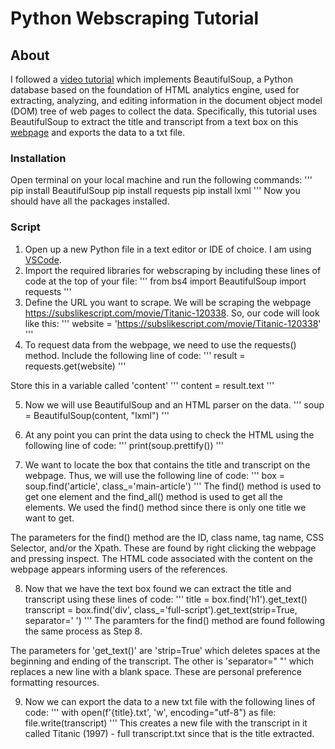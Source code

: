 # Python Webscraping Tutorial

## About
I followed a [video tutorial](https://youtu.be/A1s1aGHoODs)  which implements BeautifulSoup, a Python database based on the foundation of HTML analytics engine, used for extracting, analyzing, and editing information in the document object model (DOM) tree of web pages to collect the data. Specifically, this tutorial uses BeautifulSoup to extract the title and transcript from a text box on this [webpage](https://subslikescript.com/movie/Titanic-120338) and exports the data to a txt file. 

### Installation
Open terminal on your local machine and run the following commands:
'''
pip install BeautifulSoup
pip install requests
pip install lxml
'''
Now you should have all the packages installed. 

### Script
1. Open up a new Python file in a text editor or IDE of choice. I am using [VSCode](https://code.visualstudio.com/).
2. Import the required libraries for webscraping by including these lines of code at the top of your file:
'''
from bs4 import BeautifulSoup
import requests
'''
3. Define the URL you want to scrape. We will be scraping the webpage https://subslikescript.com/movie/Titanic-120338. So, our code will look like this: 
'''
website = 'https://subslikescript.com/movie/Titanic-120338'
'''
4. To request data from the webpage, we need to use the requests() method. Include the following line of code:
'''
result = requests.get(website)
'''

Store this in a variable called 'content'
'''
content = result.text
'''

5. Now we will use BeautifulSoup and an HTML parser on the data. 
'''
soup = BeautifulSoup(content, "lxml")
'''
6. At any point you can print the data using to check the HTML using the following line of code:
'''
print(soup.prettify())
'''

7. We want to locate the box that contains the title and transcript on the webpage. Thus, we will use the following line of code:
'''
box = soup.find('article', class_='main-article')
'''
The find() method is used to get one element and the find\_all() method  is used to get all the elements. We used the find() method since there is only one title we want to get. 

The parameters for the find() method are the ID, class name, tag name, CSS Selector, and/or the Xpath. These are found by right clicking the webpage and pressing inspect. The HTML code associated with the content on the webpage appears informing users of the references.

8. Now that we have the text box found we can extract the title and transcript using these lines of code:
'''
title = box.find('h1').get_text()
transcript = box.find('div', class_='full-script').get_text(strip=True, separator=' ')
'''
The paramters for the find() method are found following the same process as Step 8. 

The parameters for 'get\_text()' are 'strip=True' which deletes spaces at the beginning and ending of the transcript. The other is 'separator=" "' which replaces a new line with a blank space. These are personal preference formatting resources. 

9. Now we can export the data to a new txt file with the following lines of code:
'''
with open(f'{title}.txt', 'w', encoding="utf-8") as file:
    file.write(transcript)
'''
This creates a new file with the transcript in it called Titanic (1997) - full transcript.txt since that is the title extracted. 

